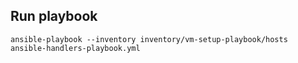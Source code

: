 ## Run playbook

```
ansible-playbook --inventory inventory/vm-setup-playbook/hosts ansible-handlers-playbook.yml 
```
